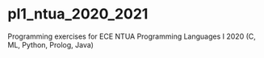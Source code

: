 # pl1_ntua_2020_2021

Programming exercises for ECE NTUA Programming Languages I 2020 (C, ML, Python, Prolog, Java)
